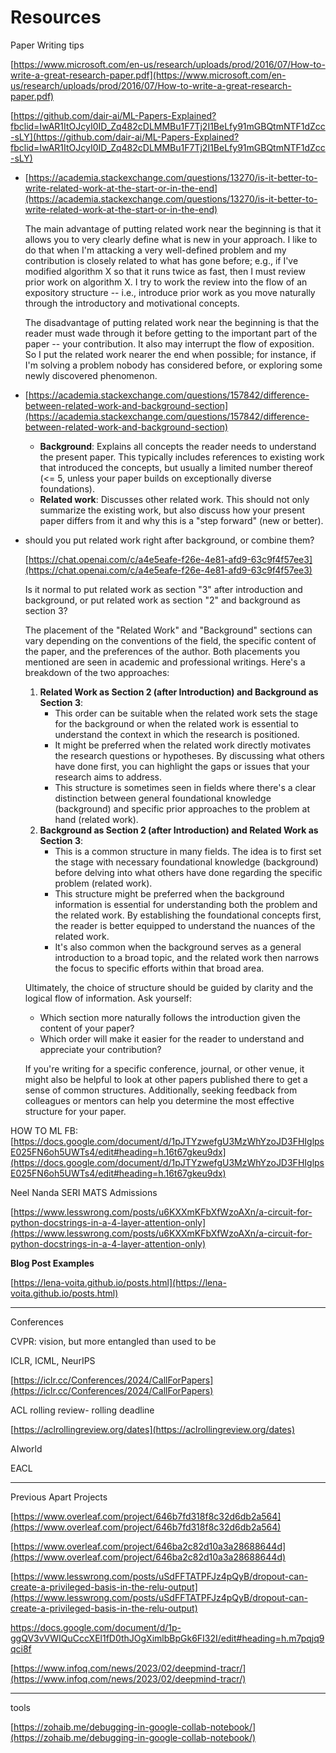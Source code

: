 # Resources

Paper Writing tips

[https://www.microsoft.com/en-us/research/uploads/prod/2016/07/How-to-write-a-great-research-paper.pdf](https://www.microsoft.com/en-us/research/uploads/prod/2016/07/How-to-write-a-great-research-paper.pdf)

[https://github.com/dair-ai/ML-Papers-Explained?fbclid=IwAR1ItOJcyI0ID_Zq482cDLMMBu1F7Tj2I1BeLfy91mGBQtmNTF1dZcc-sLY](https://github.com/dair-ai/ML-Papers-Explained?fbclid=IwAR1ItOJcyI0ID_Zq482cDLMMBu1F7Tj2I1BeLfy91mGBQtmNTF1dZcc-sLY)

- [https://academia.stackexchange.com/questions/13270/is-it-better-to-write-related-work-at-the-start-or-in-the-end](https://academia.stackexchange.com/questions/13270/is-it-better-to-write-related-work-at-the-start-or-in-the-end)
    
    The main advantage of putting related work near the beginning is that it allows you to very clearly define what is new in your approach. I like to do that when I'm attacking a very well-defined problem and my contribution is closely related to what has gone before; e.g., if I've modified algorithm X so that it runs twice as fast, then I must review prior work on algorithm X. I try to work the review into the flow of an expository structure -- i.e., introduce prior work as you move naturally through the introductory and motivational concepts.
    
    The disadvantage of putting related work near the beginning is that the reader must wade through it before getting to the important part of the paper -- your contribution. It also may interrupt the flow of exposition. So I put the related work nearer the end when possible; for instance, if I'm solving a problem nobody has considered before, or exploring some newly discovered phenomenon.
    
- [https://academia.stackexchange.com/questions/157842/difference-between-related-work-and-background-section](https://academia.stackexchange.com/questions/157842/difference-between-related-work-and-background-section)
    - **Background**: Explains all concepts the reader needs to understand the present paper. This typically includes references to existing work that introduced the concepts, but usually a limited number thereof (<= 5, unless your paper builds on exceptionally diverse foundations).
    - **Related work**: Discusses other related work. This should not only summarize the existing work, but also discuss how your present paper differs from it and why this is a "step forward" (new or better).
- should you put related work right after background, or combine them?
    
    [https://chat.openai.com/c/a4e5eafe-f26e-4e81-afd9-63c9f4f57ee3](https://chat.openai.com/c/a4e5eafe-f26e-4e81-afd9-63c9f4f57ee3)
    
    Is it normal to put related work as section "3" after introduction and background, or put related work as section "2" and background as section 3?
    
    The placement of the "Related Work" and "Background" sections can vary depending on the conventions of the field, the specific content of the paper, and the preferences of the author. Both placements you mentioned are seen in academic and professional writings. Here's a breakdown of the two approaches:
    
    1. **Related Work as Section 2 (after Introduction) and Background as Section 3**:
        - This order can be suitable when the related work sets the stage for the background or when the related work is essential to understand the context in which the research is positioned.
        - It might be preferred when the related work directly motivates the research questions or hypotheses. By discussing what others have done first, you can highlight the gaps or issues that your research aims to address.
        - This structure is sometimes seen in fields where there's a clear distinction between general foundational knowledge (background) and specific prior approaches to the problem at hand (related work).
    2. **Background as Section 2 (after Introduction) and Related Work as Section 3**:
        - This is a common structure in many fields. The idea is to first set the stage with necessary foundational knowledge (background) before delving into what others have done regarding the specific problem (related work).
        - This structure might be preferred when the background information is essential for understanding both the problem and the related work. By establishing the foundational concepts first, the reader is better equipped to understand the nuances of the related work.
        - It's also common when the background serves as a general introduction to a broad topic, and the related work then narrows the focus to specific efforts within that broad area.
    
    Ultimately, the choice of structure should be guided by clarity and the logical flow of information. Ask yourself:
    
    - Which section more naturally follows the introduction given the content of your paper?
    - Which order will make it easier for the reader to understand and appreciate your contribution?
    
    If you're writing for a specific conference, journal, or other venue, it might also be helpful to look at other papers published there to get a sense of common structures. Additionally, seeking feedback from colleagues or mentors can help you determine the most effective structure for your paper.
    

HOW TO ML FB: [https://docs.google.com/document/d/1pJTYzwefgU3MzWhYzoJD3FHIglpsE025FN6oh5UWTs4/edit#heading=h.16t67gkeu9dx](https://docs.google.com/document/d/1pJTYzwefgU3MzWhYzoJD3FHIglpsE025FN6oh5UWTs4/edit#heading=h.16t67gkeu9dx)

Neel Nanda SERI MATS Admissions

[https://www.lesswrong.com/posts/u6KXXmKFbXfWzoAXn/a-circuit-for-python-docstrings-in-a-4-layer-attention-only](https://www.lesswrong.com/posts/u6KXXmKFbXfWzoAXn/a-circuit-for-python-docstrings-in-a-4-layer-attention-only)

**Blog Post Examples**

[https://lena-voita.github.io/posts.html](https://lena-voita.github.io/posts.html)

---

Conferences

CVPR: vision, but more entangled than used to be

ICLR, ICML, NeurIPS

[https://iclr.cc/Conferences/2024/CallForPapers](https://iclr.cc/Conferences/2024/CallForPapers)

ACL rolling review- rolling deadline

[https://aclrollingreview.org/dates](https://aclrollingreview.org/dates)

AIworld

EACL

---

Previous Apart Projects

[https://www.overleaf.com/project/646b7fd318f8c32d6db2a564](https://www.overleaf.com/project/646b7fd318f8c32d6db2a564)

[https://www.overleaf.com/project/646ba2c82d10a3a28688644d](https://www.overleaf.com/project/646ba2c82d10a3a28688644d)

[https://www.lesswrong.com/posts/uSdFFTATPFJz4pQyB/dropout-can-create-a-privileged-basis-in-the-relu-output](https://www.lesswrong.com/posts/uSdFFTATPFJz4pQyB/dropout-can-create-a-privileged-basis-in-the-relu-output)

https://docs.google.com/document/d/1p-ggQV3vVWIQuCccXEl1fD0thJOgXimlbBpGk6FI32I/edit#heading=h.m7pqjq9qci8f

[https://www.infoq.com/news/2023/02/deepmind-tracr/](https://www.infoq.com/news/2023/02/deepmind-tracr/)

---

tools

[https://zohaib.me/debugging-in-google-collab-notebook/](https://zohaib.me/debugging-in-google-collab-notebook/)